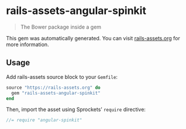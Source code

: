 # rails-assets-angular-spinkit

> The Bower package inside a gem

This gem was automatically generated. You can visit [rails-assets.org](https://rails-assets.org) for more information.

## Usage

Add rails-assets source block to your `Gemfile`:

```ruby
source "https://rails-assets.org" do
  gem "rails-assets-angular-spinkit"
end

```

Then, import the asset using Sprockets’ `require` directive:

```js
//= require "angular-spinkit"
```

